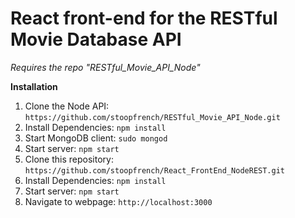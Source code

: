 # React front-end for the RESTful Movie Database API 

*Requires the repo "RESTful_Movie_API_Node"*

**Installation**

1. Clone the Node API: `https://github.com/stoopfrench/RESTful_Movie_API_Node.git`
2. Install Dependencies: `npm install`
3. Start MongoDB client: `sudo mongod`
4. Start server: `npm start`
5. Clone this repository: `https://github.com/stoopfrench/React_FrontEnd_NodeREST.git`
6. Install Dependencies: `npm install`
7. Start server: `npm start`
8. Navigate to webpage: `http://localhost:3000`




